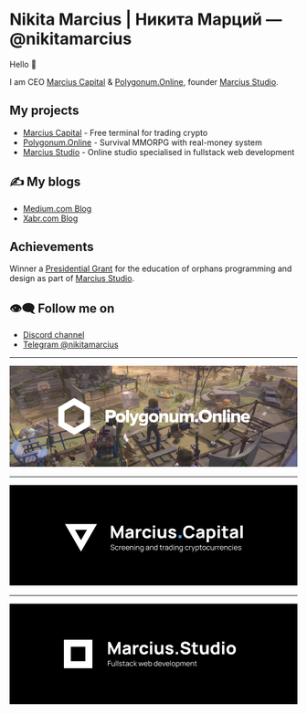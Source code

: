 # Nikita Marcius | Никита Марций — @nikitamarcius

Hello 👋

I am CEO [Marcius Capital](//marcius.capital) & [Polygonum.Online](//Polygonum.Online), founder [Marcius Studio](//marcius.studio). 

## My projects

* [Marcius Capital](//marcius.capital) - Free terminal for trading crypto
* [Polygonum.Online](//polygonum.online) - Survival MMORPG with real-money system
* [Marcius Studio](//marcius.studio) - Online studio specialised in fullstack web development


## ✍ My blogs

* [Medium.com Blog](https://medium.com/marcius-studio)
* [Xabr.com Blog](https://habr.com/ru/users/nikitamarcius/)

## Achievements

Winner a [Presidential Grant](//xn--80afcdbalict6afooklqi5o.xn--p1ai/public/application/item?id=558E50BC-ABF6-4142-8B88-6E4E59F001BC) for the education of orphans programming and design as part of [Marcius Studio](//marcius.studio).

## 👁‍🗨 Follow me on

* [Discord channel](https://discordapp.com/invite/DaWfrPx)
* [Telegram @nikitamarcius](https://t.me/nikitamarcius)

___

<a href="//polygonum.online" target="_blank">
<img src="/polygonum-online-banner.jpg">
</a>

___


<a href="//app.marcius.capital" target="_blank">
<img src="/marcius-capital-banner.jpg">
</a>


___


<a href="//marcius.studio" target="_blank">
<img src="/marcius-studio-banner.jpg">
</a>
